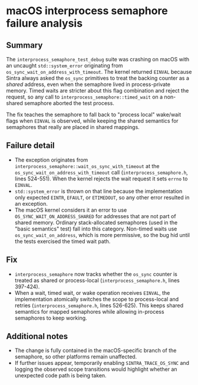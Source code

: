 # macOS interprocess semaphore failure analysis

## Summary

The `interprocess_semaphore_test_debug` suite was crashing on macOS with an uncaught
`std::system_error` originating from `os_sync_wait_on_address_with_timeout`.
The kernel returned `EINVAL` because Sintra always asked the `os_sync` primitives
to treat the backing counter as a *shared* address, even when the semaphore lived in
process-private memory. Timed waits are stricter about this flag combination and
reject the request, so any call to `interprocess_semaphore::timed_wait` on a
non-shared semaphore aborted the test process.

The fix teaches the semaphore to fall back to "process local" wake/wait flags when
`EINVAL` is observed, while keeping the shared semantics for semaphores that really
are placed in shared mappings.

## Failure detail

* The exception originates from `interprocess_semaphore::wait_os_sync_with_timeout`
  at the `os_sync_wait_on_address_with_timeout` call (`interprocess_semaphore.h`, lines
  524-551). When the kernel rejects the wait request it sets `errno` to `EINVAL`.
* `std::system_error` is thrown on that line because the implementation only expected
  `EINTR`, `EFAULT`, or `ETIMEDOUT`, so any other error resulted in an exception.
* The macOS kernel considers it an error to use `OS_SYNC_WAIT_ON_ADDRESS_SHARED` for
  addresses that are not part of shared memory. Ordinary stack-allocated semaphores
  (used in the "basic semantics" test) fall into this category. Non-timed waits use
  `os_sync_wait_on_address`, which is more permissive, so the bug hid until the tests
  exercised the timed wait path.

## Fix

* `interprocess_semaphore` now tracks whether the `os_sync` counter is treated as
  shared or process-local (`interprocess_semaphore.h`, lines 397-424).
* When a wait, timed wait, or wake operation receives `EINVAL`, the implementation
  atomically switches the scope to process-local and retries (`interprocess_semaphore.h`,
  lines 526-625). This keeps shared semantics for mapped semaphores while allowing
  in-process semaphores to keep working.

## Additional notes

* The change is fully contained in the macOS-specific branch of the semaphore, so
  other platforms remain unaffected.
* If further issues appear, temporarily enabling `SINTRA_TRACE_OS_SYNC` and logging the
  observed scope transitions would highlight whether an unexpected code path is being
  taken.
